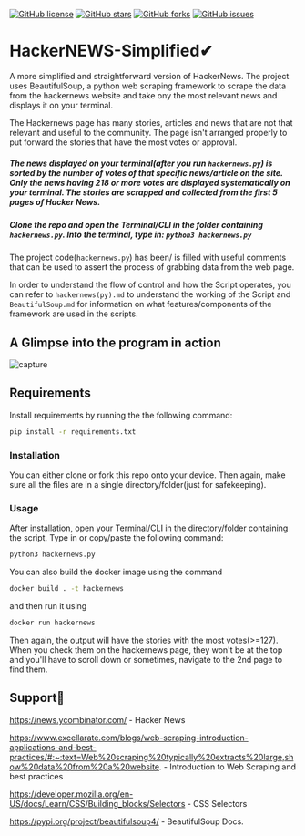 [![GitHub license](https://img.shields.io/github/license/adrinorosario/HackerNEWS-Simplified?style=for-the-badge)](https://github.com/adrinorosario/HackerNEWS-Simplified/blob/main/LICENSE)
[![GitHub stars](https://img.shields.io/github/stars/adrinorosario/HackerNEWS-Simplified?style=for-the-badge)](https://github.com/adrinorosario/HackerNEWS-Simplified/stargazers)
[![GitHub forks](https://img.shields.io/github/forks/adrinorosario/HackerNEWS-Simplified?style=for-the-badge)](https://github.com/adrinorosario/HackerNEWS-Simplified/network)
[![GitHub issues](https://img.shields.io/github/issues/adrinorosario/HackerNEWS-Simplified?style=for-the-badge)](https://github.com/adrinorosario/HackerNEWS-Simplified/issues)
# HackerNEWS-Simplified✔

A more simplified and straightforward version of HackerNews. The project uses BeautifulSoup, a python web scraping framework to scrape the data from the hackernews website and take ony the most relevant news and displays it on your terminal. 

The Hackernews page has many stories, articles and news that are not that relevant and useful to the community. The page isn't arranged properly to put forward the stories that have the most votes or approval.

##### The news displayed on your terminal(after you run ``hackernews.py``) is sorted by the number of votes of that specific news/article on the site. Only the news having 218 or more votes are displayed systematically on your terminal. The stories are scrapped and collected from the first 5 pages of Hacker News.

##### Clone the repo and open the Terminal/CLI in the folder containing ``hackernews.py``. Into the terminal, type in: ``python3 hackernews.py``

The project code(``hackernews.py``) has been/ is filled with useful comments that can be used to assert the process of grabbing data from the web page.

In order to understand the flow of control and how the Script operates, you can refer to ``hackernews(py).md`` to understand the working of the Script and ``BeautifulSoup.md`` for information on what features/components of the framework are used in the scripts.

## A Glimpse into the program in action
![capture](https://user-images.githubusercontent.com/83050257/125961036-c2812364-4fac-4066-b44f-8d3c3d43f61c.gif)

## Requirements
Install requirements by running the the following command: 
```bash
pip install -r requirements.txt
```

### Installation 

You can either clone or fork this repo onto your device. Then again, make sure all the files are in a single directory/folder(just for safekeeping).

### Usage

After installation, open your Terminal/CLI in the directory/folder containing the script. Type in or copy/paste the following command: 
```bash
python3 hackernews.py
```
You can also build the docker image using the command 
```bash
docker build . -t hackernews
```  
and then run it using 

```bash
docker run hackernews
```

Then again, the output will have the stories with the most votes(>=127). When you check them on the hackernews page, they won't be at the top and you'll have to scroll down or sometimes, navigate to the 2nd page to find them.

## Support🚀

https://news.ycombinator.com/ - Hacker News

https://www.excellarate.com/blogs/web-scraping-introduction-applications-and-best-practices/#:~:text=Web%20scraping%20typically%20extracts%20large,show%20data%20from%20a%20website. - Introduction to Web Scraping and best practices

https://developer.mozilla.org/en-US/docs/Learn/CSS/Building_blocks/Selectors - CSS Selectors

https://pypi.org/project/beautifulsoup4/ - BeautifulSoup Docs.
